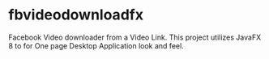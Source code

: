 # fbvideodownloadfx
Facebook Video downloader from a Video Link. This project utilizes JavaFX 8 to for One page Desktop Application look and feel.
